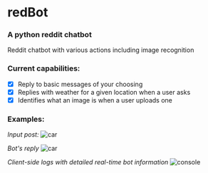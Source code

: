 # redBot
### A python reddit chatbot

Reddit chatbot with various actions including image recognition 

### Current capabilities:
- [x] Reply to basic messages of your choosing
- [x] Replies with weather for a given location when a user asks
- [x] Identifies what an image is when a user uploads one

### Examples:

*Input post:*
![car](https://i.imgur.com/nzrlLSJ.jpg)

*Bot's reply*
![car](https://i.imgur.com/Os4WaJl.png)

*Client-side logs with detailed real-time bot information*
![console](https://i.imgur.com/lckb5Px.png)
